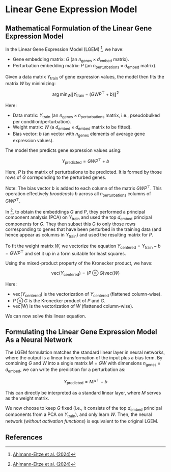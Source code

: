 # Linear Gene Expression Model

## Mathematical Formulation of the Linear Gene Expression Model

In the Linear Gene Expression Model (LGEM) [^1], we have:
- Gene embedding matrix: $G$ (an $n_{\text{genes}} \times d_{\text{embed}}$ matrix).
- Perturbation embedding matrix: $P$ (an $n_{\text{perturbations}} \times d_{\text{embed}}$ matrix).

Given a data matrix $Y_{\text{train}}$ of gene expression values, the model then fits the matrix $W$ by minimizing:

$$
\arg \min_{W} \| Y_{\text{train}} - (G W P^\top + b) \|^2
$$

Here:
- Data matrix: $Y_{\text{train}}$ (an $n_{\text{genes}} \times n_{\text{perturbations}}$ matrix, i.e., pseudobulked per condition/perturbation).
- Weight matrix: $W$ (a $d_{\text{embed}} \times d_{\text{embed}}$ matrix to be fitted).
- Bias vector: $b$ (an vector with $n_{\text{genes}}$ elements of average gene expression values).

The model then predicts gene expression values using:

$$
Y_{\text{predicted}} = G W P^\top + b
$$

Here, $P$ is the matrix of perturbations to be predicted.
It is formed by those rows of $G$ correponding to the perturbed genes.

Note: The bias vector $b$ is added to each column of the matrix $G W P^\top$.
This operation effectively _broadcasts_ $b$ across all $n_{\text{perturbations}}$ columns of $G W P^\top$.

In [^1], to obtain the embeddings $G$ and $P$, they performed a principal component analysis (PCA) on $Y_{\text{train}}$ and used the top $d_{\text{embed}}$ principal components for $G$.
They then subset this $G$ to only those rows corresponding to genes that have been perturbed in the training data (and hence appear as columns in $Y_{\text{train}}$) and used the resulting matrix for $P$.

To fit the weight matrix $W$, we vectorize the equation $Y_{\text{centered}} = Y_{\text{train}} - b = G W P^\top$ and set it up in a form suitable for least squares.

Using the mixed-product property of the Kronecker product, we have:

$$
\text{vec} (Y_{\text{centered}}) = (P \otimes G) \text{vec} (W)
$$

Here:
- $\text{vec} (Y_{\text{centered}})$ is the vectorization of $Y_{\text{centered}}$ (flattened column-wise).
- $P \otimes G$ is the Kronecker product of $P$ and $G$.
- $\text{vec} (W)$ is the vectorization of $W$ (flattened column-wise).

We can now solve this linear equation.

## Formulating the Linear Gene Expression Model As a Neural Network

The LGEM formulation matches the standard linear layer in neural networks, where the output is a linear transformation of the input plus a bias term.
By combining $G$ and $W$ into a single matrix $M = G W$ with dimensions $n_{\text{genes}} \times d_{\text{embed}}$, we can write the prediction for a perturbation as:

$$
Y_{\text{predicted}} = M P^\top + b
$$

This can directly be interpreted as a standard linear layer, where $M$ serves as the weight matrix.

We now choose to keep $G$ fixed (i.e., it consists of the top $d_{\text{embed}}$ principal components from a PCA on $Y_{\text{train}}$), and only learn $W$.
Then, the neural network (_without activation functions_) is equivalent to the original LGEM.

## References

[^1]: [Ahlmann-Eltze et al. (2024)](https://doi.org/10.1101/2024.09.16.613342)
